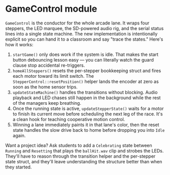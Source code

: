 # GameControl module

`GameControl` is the conductor for the whole arcade lane. It wraps four steppers, the LED marquee,
the SD-powered audio rig, and the serial status lines into a single state machine. The new
implementation is intentionally explicit so you can hand it to a classroom and say "trace the
states." Here's how it works:

1. `startGame()` only does work if the system is idle. That makes the start button debouncing lesson
   easy — you can literally watch the guard clause stop accidental re-triggers.
2. `homeAllSteppers()` resets the per-stepper bookkeeping struct and fires each motor toward its limit
   switch. The `StepperControl::resetPosition()` helper lands the encoder at zero as soon as the home
   sensor trips.
3. `updateStateMachine()` handles the transitions without blocking. Audio playback and LED chases still
   happen in the background while the rest of the managers keep breathing.
4. Once the running state is active, `updateStepperState()` waits for a motor to finish its current move
   before scheduling the next leg of the race. It's a clean hook for teaching cooperative motion
   control.
5. Winning a lane immediately paints it in that lane's color, then the reset state handles the slow
   drive back to home before dropping you into `Idle` again.

Want a project idea? Ask students to add a `Celebrating` state between `Running` and `Resetting` that
plays the `ballHit.wav` clip and strobes the LEDs. They'll have to reason through the transition helper
and the per-stepper state struct, and they'll leave understanding the structure better than when they
started.

